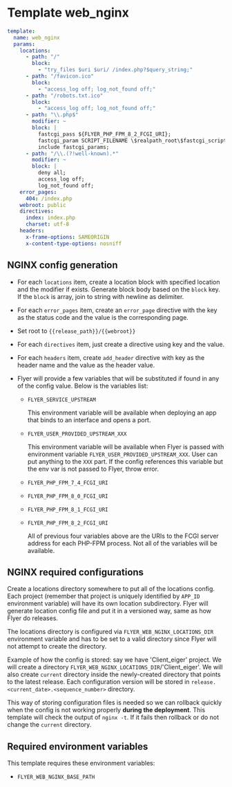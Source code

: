 # Template web_nginx

```yaml
template:
  name: web_nginx
  params:
    locations:
      - path: "/"
        block:
          - "try_files $uri $uri/ /index.php?$query_string;"
      - path: "/favicon.ico"
        block:
          - "access_log off; log_not_found off;"
      - path: "/robots.txt.ico"
        block:
          - "access_log off; log_not_found off;"
      - path: "\\.php$"
        modifier: ~
        block: |
          fastcgi_pass ${FLYER_PHP_FPM_8_2_FCGI_URI};
          fastcgi_param SCRIPT_FILENAME \$realpath_root\$fastcgi_script_name;
          include fastcgi_params;
      - path: "/\\.(?!well-known).*"
        modifier: ~
        block: |
          deny all;
          access_log off;
          log_not_found off;
    error_pages:
      404: /index.php
    webroot: public
    directives:
      index: index.php
      charset: utf-8
    headers:
      x-frame-options: SAMEORIGIN
      x-content-type-options: nosniff
```

## NGINX config generation

- For each `locations` item, create a location block with specified location and the modifier if exists. Generate block body based on the `block` key. If the `block` is array, join to string with newline as delimiter.

- For each `error_pages` item, create an `error_page` directive with the key as the status code and the value is the corresponding page.

- Set root to `{{release_path}}/{{webroot}}`

- For each `directives` item, just create a directive using key and the value.

- For each `headers` item, create `add_header` directive with key as the header name and the value as the header value.

- Flyer will provide a few variables that will be substituted if found in any of the config value. Below is the variables list:

  - `FLYER_SERVICE_UPSTREAM`

    This environment variable will be available when deploying an app that binds to an interface and opens a port.

  - `FLYER_USER_PROVIDED_UPSTREAM_XXX`

    This environment variable will be available when Flyer is passed with environment variable `FLYER_USER_PROVIDED_UPSTREAM_XXX`. User can put anything to the `XXX` part. If the config references this variable but the env var is not passed to Flyer, throw error.

  - `FLYER_PHP_FPM_7_4_FCGI_URI`
  - `FLYER_PHP_FPM_8_0_FCGI_URI`
  - `FLYER_PHP_FPM_8_1_FCGI_URI`
  - `FLYER_PHP_FPM_8_2_FCGI_URI`

    All of previous four variables above are the URIs to the FCGI server address for each PHP-FPM process. Not all of the variables will be available.

## NGINX required configurations

Create a locations directory somewhere to put all of the locations config. Each project (remember that project is uniquely identified by `APP_ID` environment variable) will have its own location subdirectory. Flyer will generate location config file and put it in a versioned way, same as how Flyer do releases.

The locations directory is configured via `FLYER_WEB_NGINX_LOCATIONS_DIR` environment variable and has to be set to a valid directory since Flyer will not attempt to create the directory.

Example of how the config is stored: say we have 'Client_eiger' project. We will create a directory `FLYER_WEB_NGINX_LOCATIONS_DIR`/'Client_eiger'. We will also create `current` directory inside the newly-created directory that points to the latest release. Each configuration version will be stored in `release.<current_date>.<sequence_number>` directory.

This way of storing configuration files is needed so we can rollback quickly when the config is not working properly **during the deployment**. This template will check the output of `nginx -t`. If it fails then rollback or do not change the `current` directory.

## Required environment variables

This template requires these environment variables:

- `FLYER_WEB_NGINX_BASE_PATH`
